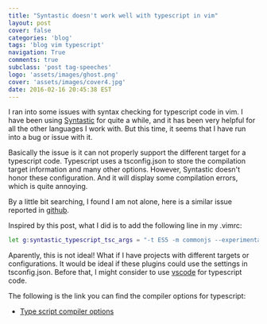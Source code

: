 ```yaml
---
title: "Syntastic doesn't work well with typescript in vim"
layout: post
cover: false
categories: 'blog'
tags: 'blog vim typescript'
navigation: True
comments: true
subclass: 'post tag-speeches'
logo: 'assets/images/ghost.png'
cover: 'assets/images/cover4.jpg'
date: 2016-02-16 20:45:38 EST
---
```


I ran into some issues with syntax checking for typescript code in vim. I have been using [Syntastic](https://github.com/scrooloose/syntastic) for quite a while, and it has been very helpful for all the other languages I work with. But this time, it seems that I have run into a bug or issue with it.

Basically the issue is it can not properly support the different target for a typescript code. Typescript uses a tsconfig.json to store the compilation target information and many other options. However, Syntastic doesn't honor these configuration. And it will display some compilation errors, which is quite annoying.

By a little bit searching, I found I am not alone, here is a similar issue reported in [github](https://github.com/leafgarland/typescript-vim/issues/47).

Inspired by this post, what I did is to add the following line in my .vimrc:

```bash
let g:syntastic_typescript_tsc_args = "-t ES5 -m commonjs --experimentalDecorators --emitDecoratorMetadata --sourceMap true --moduleResolution node"
```

Aparently, this is not ideal! What if I have projects with different targets or configurations. It would be ideal if these plugins could use the settings in tsconfig.json. Before that, I might consider to use [vscode](https://code.visualstudio.com/) for typescript code.

The following is the link you can find the compiler options for typescript:

- [Type script compiler options](https://github.com/Microsoft/TypeScript/wiki/Compiler-Options)

